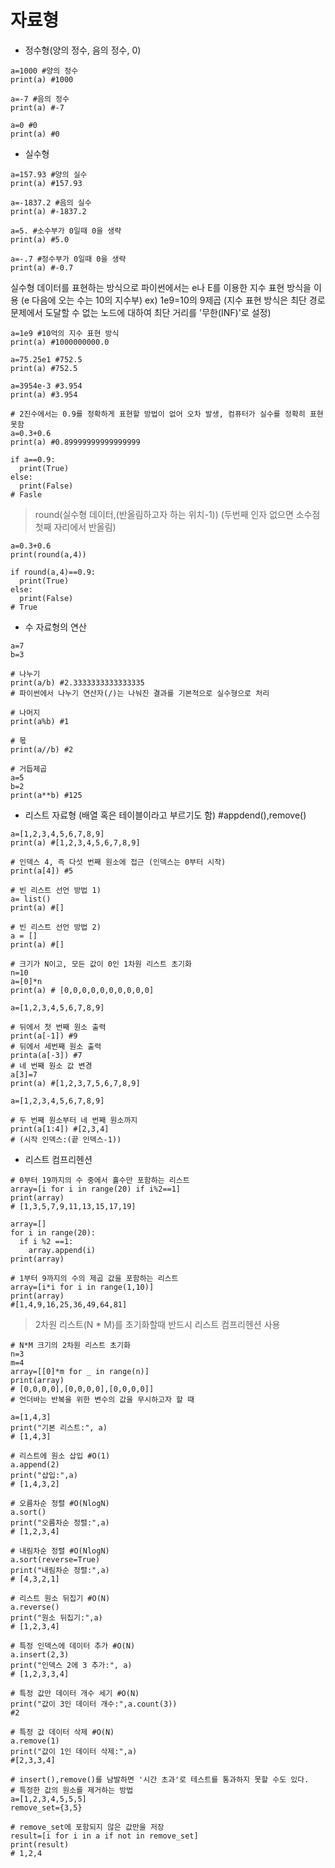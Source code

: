 # 자료형

- 정수형(양의 정수, 음의 정수, 0)

```
a=1000 #양의 정수
print(a) #1000

a=-7 #음의 정수
print(a) #-7

a=0 #0
print(a) #0
```  

- 실수형
```
a=157.93 #양의 실수
print(a) #157.93

a=-1837.2 #음의 실수
print(a) #-1837.2

a=5. #소수부가 0일때 0을 생략
print(a) #5.0

a=-.7 #정수부가 0일때 0을 생략
print(a) #-0.7
```  
실수형 데이터를 표현하는 방식으로 파이썬에서는 e나 E를 이용한 지수 표현 방식을 이용 (e 다음에 오는 수는 10의 지수부)
ex) 1e9=10의 9제곱
(지수 표현 방식은 최단 경로 문제에서 도달할 수 없는 노드에 대하여 최단 거리를 '무한(INF)'로 설정)

```
a=1e9 #10억의 지수 표현 방식
print(a) #1000000000.0

a=75.25e1 #752.5
print(a) #752.5

a=3954e-3 #3.954
print(a) #3.954
```  

```
# 2진수에서는 0.9를 정확하게 표현할 방법이 없어 오차 발생, 컴퓨터가 실수를 정확히 표현 못함
a=0.3+0.6
print(a) #0.89999999999999999

if a==0.9:
  print(True)
else:
  print(False)
# Fasle
```  

> round(실수형 데이터,(반올림하고자 하는 위치-1)) (두번째 인자 없으면 소수점 첫째 자리에서 반올림)

```
a=0.3+0.6
print(round(a,4))

if round(a,4)==0.9:
  print(True)
else:
  print(False)
# True
```  

- 수 자료형의 연산

```
a=7
b=3

# 나누기
print(a/b) #2.3333333333333335
# 파이썬에서 나누기 연산자(/)는 나눠진 결과를 기본적으로 실수형으로 처리

# 나머지
print(a%b) #1

# 몫
print(a//b) #2

# 거듭제곱
a=5
b=2
print(a**b) #125
```  

- 리스트 자료형 (배열 혹은 테이블이라고 부르기도 함) #appdend(),remove()
```
a=[1,2,3,4,5,6,7,8,9]
print(a) #[1,2,3,4,5,6,7,8,9]

# 인덱스 4, 즉 다섯 번째 원소에 접근 (인덱스는 0부터 시작)
print(a[4]) #5

# 빈 리스트 선언 방법 1)
a= list()
print(a) #[]

# 빈 리스트 선언 방법 2)
a = []
print(a) #[]
``` 

```
# 크기가 N이고, 모든 값이 0인 1차원 리스트 초기화
n=10
a=[0]*n
print(a) # [0,0,0,0,0,0,0,0,0,0]
``` 

```
a=[1,2,3,4,5,6,7,8,9]

# 뒤에서 첫 번째 원소 출력
print(a[-1]) #9
# 뒤에서 세번째 원소 출력
printa(a[-3]) #7
# 네 번째 원소 값 변경
a[3]=7
print(a) #[1,2,3,7,5,6,7,8,9]
``` 

```
a=[1,2,3,4,5,6,7,8,9]

# 두 번째 원소부터 네 번째 원소까지
print(a[1:4]) #[2,3,4]
# (시작 인덱스:(끝 인덱스-1))
``` 

- 리스트 컴프리헨션
```
# 0부터 19까지의 수 중에서 홀수만 포함하는 리스트
array=[i for i in range(20) if i%2==1]
print(array) 
# [1,3,5,7,9,11,13,15,17,19]

array=[]
for i in range(20):
  if i %2 ==1:
    array.append(i)
print(array)    
```
``` 
# 1부터 9까지의 수의 제곱 값을 포함하는 리스트
array=[i*i for i in range(1,10)]
print(array)
#[1,4,9,16,25,36,49,64,81]
```
> 2차원 리스트(N * M)를 초기화할때 반드시 리스트 컴프리헨션 사용
```
# N*M 크기의 2차원 리스트 초기화
n=3
m=4
array=[[0]*m for _ in range(n)]
print(array)
# [0,0,0,0],[0,0,0,0],[0,0,0,0]]
# 언더바는 반복을 위한 변수의 값을 무시하고자 할 때
```

```
a=[1,4,3]
print("기본 리스트:", a)
# [1,4,3]

# 리스트에 원소 삽입 #O(1)
a.append(2)
print("삽입:",a)
# [1,4,3,2]

# 오름차순 정렬 #O(NlogN)
a.sort()
print("오름차순 정렬:",a)
# [1,2,3,4]

# 내림차순 정렬 #O(NlogN)
a.sort(reverse=True)
print("내림차순 정렬:",a)
# [4,3,2,1]

# 리스트 원소 뒤집기 #O(N)
a.reverse()
print("원소 뒤집기:",a)
# [1,2,3,4]

# 특정 인덱스에 데이터 추가 #O(N)
a.insert(2,3)
print("인덱스 2에 3 추가:", a)
# [1,2,3,3,4]

# 특정 값만 데이터 개수 세기 #O(N)
print("값이 3인 데이터 개수:",a.count(3))
#2

# 특정 값 데이터 삭제 #O(N)
a.remove(1)
print("값이 1인 데이터 삭제:",a)
#[2,3,3,4]
```
```
# insert(),remove()를 남발하면 '시간 초과'로 테스트를 통과하지 못할 수도 있다.
# 특정한 값의 원소를 제거하는 방법
a=[1,2,3,4,5,5,5]
remove_set={3,5}

# remove_set에 포함되지 않은 값만을 저장
result=[i for i in a if not in remove_set]
print(result)
# 1,2,4

